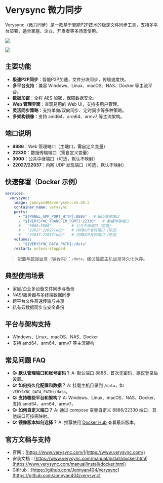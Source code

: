 # Verysync 微力同步

Verysync（微力同步）是一款基于智能P2P技术的极速文件同步工具，支持多平台部署，适合家庭、企业、开发者等多场景使用。

![](https://cdn.jsdelivr.net/gh/xiaoY233/PicList@main/public/assets/Verysync.png)

![](https://img.shields.io/badge/Copyright-arch3rPro-ff9800?style=flat&logo=github&logoColor=white)

## 主要功能

- **极速P2P同步**：智能P2P加速，文件分块同步，传输速度快。
- **多平台支持**：兼容 Windows、Linux、macOS、NAS、Docker 等主流平台。
- **数据加密**：全程 AES 加密，保障数据安全。
- **Web 管理界面**：直观易用的 Web UI，支持多用户管理。
- **灵活同步策略**：支持单向/双向同步、定时同步等多种策略。
- **多架构镜像**：支持 amd64、arm64、armv7 等主流架构。

## 端口说明

- **8886**：Web 管理端口（主端口，需自定义变量）
- **22330**：数据传输端口（需自定义变量）
- **3000**：公共中继端口（可选，默认不映射）
- **22027/22037**：内网 UDP 发现端口（可选，默认不映射）

## 快速部署（Docker 示例）

```yaml
services:
  verysync:
    image: jonnyan404/verysync:v2.20.1
    container_name: verysync
    ports:
      - "${PANEL_APP_PORT_HTTP}:8886"   # Web管理端口
      - "${VERYSYNC_TRANSFER_PORT}:22330"   # 数据传输端口
      # - "3000:3000"         # 公共中继端口（可选）
      # - "22027:22027/udp"   # 内网UDP发现端口（可选）
      # - "22037:22037/udp"   # 内网UDP发现端口（可选）
    volumes:
      - "${VERYSYNC_DATA_PATH}:/data"
    restart: unless-stopped
```

> 配置与数据目录（容器内）：`/data`，建议挂载主机目录持久化保存。

## 典型使用场景

- 家庭/企业多设备文件同步与备份
- NAS/服务器与多终端数据同步
- 跨平台文件高速传输与共享
- 私有云数据同步与安全备份

## 平台与架构支持

- Windows、Linux、macOS、NAS、Docker
- 支持 amd64、arm64、armv7 等主流架构

## 常见问题 FAQ

- **Q: 默认管理端口和账号密码？**
  A: 默认端口 8886，首次无密码，建议登录后设置。
- **Q: 如何持久化配置和数据？**
  A: 挂载主机目录到 `/data`，如 `VERYSYNC_DATA_PATH:/data`。
- **Q: 支持哪些平台和架构？**
  A: Windows、Linux、macOS、NAS、Docker，支持 amd64、arm64、armv7。
- **Q: 如何自定义端口？**
  A: 通过 compose 变量自定义 8886/22330 端口，其他端口可按需映射。
- **Q: 镜像版本如何选择？**
  A: 推荐使用 [Docker Hub](https://hub.docker.com/r/jonnyan404/verysync/tags) 查看最新版本。

## 官方文档与支持

- 官网：[https://www.verysync.com/](https://www.verysync.com/)
- 安装文档：[https://www.verysync.com/manual/install/docker.html](https://www.verysync.com/manual/install/docker.html)
- GitHub：[https://github.com/Jonnyan404/verysync](https://github.com/Jonnyan404/verysync) 